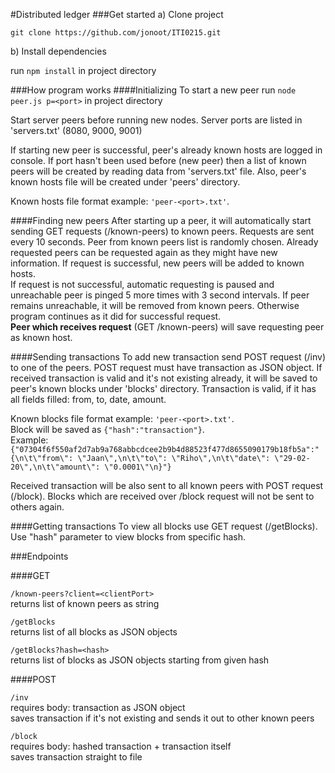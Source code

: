 #Distributed ledger
###Get started
a) Clone project

`git clone https://github.com/jonoot/ITI0215.git`

b) Install dependencies

run `npm install` in project directory

###How program works
####Initializing
To start a new peer run `node peer.js p=<port>` in project directory

Start server peers before running new nodes. Server ports are listed in 'servers.txt' (8080, 9000, 9001)

If starting new peer is successful, peer's already known hosts are logged in console. If port hasn't been
used before (new peer) then a list of known peers will be created by reading data from 'servers.txt' file.
Also, peer's known hosts file will be created under 'peers' directory.

Known hosts file format example: `'peer-<port>.txt'`. 

####Finding new peers
After starting up a peer, it will automatically start sending GET requests (/known-peers) to known peers.
Requests are sent every 10 seconds. Peer from known peers list is randomly chosen.
Already requested peers can be requested again as they might have new 
information. If request is successful, new peers will be added to known hosts.<br>If request is not successful, 
automatic requesting is paused and unreachable peer is pinged 5 more times with 3 second intervals. If peer remains
unreachable, it will be removed from known peers. Otherwise program continues as it did for successful request.
<br><strong>Peer which receives request</strong> (GET /known-peers) will save requesting peer as known host.

####Sending transactions
To add new transaction send POST request (/inv) to one of the peers. POST request must have transaction as JSON object.
If received transaction is valid and it's not existing already, it will be saved to peer's known blocks under 'blocks'
directory. Transaction is valid, if it has all fields filled: from, to, date, amount.

Known blocks file format example: `'peer-<port>.txt'`.
<br>Block will be saved as `{"hash":"transaction"}`. 
<br>Example: `{"07304f6f550af2d7ab9a768abbcdcee2b9b4d88523f477d8655090179b18fb5a":"{\n\t\"from\": \"Jaan\",\n\t\"to\": \"Riho\",\n\t\"date\": \"29-02-20\",\n\t\"amount\": \"0.0001\"\n}"}`
 
Received transaction will be also sent to all known peers with POST request (/block). Blocks which are received over
/block request will not be sent to others again.

####Getting transactions
To view all blocks use GET request (/getBlocks). Use "hash" parameter to view blocks from specific hash.

###Endpoints

####GET

`/known-peers?client=<clientPort>`
<br>returns list of known peers as string

`/getBlocks`
<br>returns list of all blocks as JSON objects

`/getBlocks?hash=<hash>`
<br>returns list of blocks as JSON objects starting from given hash

####POST

`/inv`
<br>requires body: transaction as JSON object
<br>saves transaction if it's not existing and sends it out to other known peers

`/block`
<br>requires body: hashed transaction + transaction itself
<br>saves transaction straight to file
